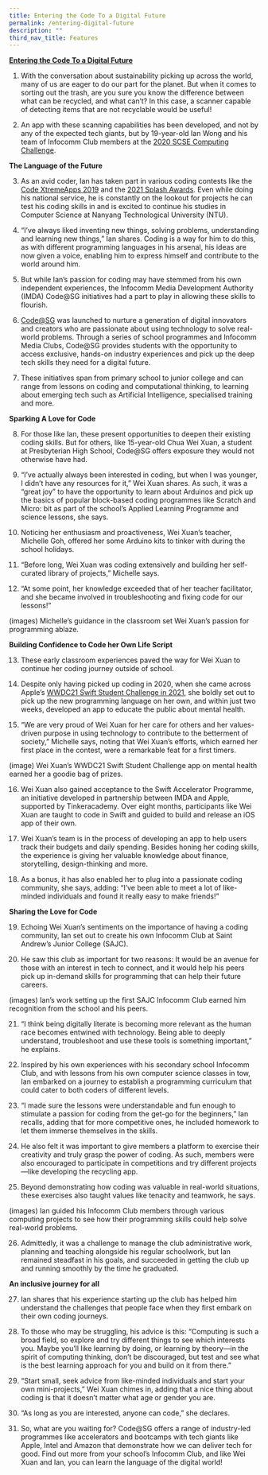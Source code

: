 ```yaml
---
title: Entering the Code To a Digital Future
permalink: /entering-digital-future
description: ""
third_nav_title: Features
---
```



**<u>Entering the Code To a Digital Future</u>**

1.	With the conversation about sustainability picking up across the world, many of us are eager to do our part for the planet. But when it comes to sorting out the trash, are you sure you know the difference between what can be recycled, and what can’t? In this case, a scanner capable of detecting items that are not recyclable would be useful!

2.	An app with these scanning capabilities has been developed, and not by any of the expected tech giants, but by 19-year-old Ian Wong and his team of Infocomm Club members  at the <u>2020 SCSE Computing Challenge</u>.

**The Language of the Future**

3.	As an avid coder, Ian has taken part in various coding contests like the [Code XtremeApps 2019](https://www.imda.gov.sg/news-and-events/events-listing/Code-XtremeApps-2019) and the <u>2021 Splash Awards</u>. Even while doing his national service, he is constantly on the lookout for projects he can test his coding skills in and is excited to continue his studies in Computer Science at Nanyang Technological University (NTU). 

4.	“I’ve always liked inventing new things, solving problems, understanding and learning new things,” Ian shares. Coding is a way for him to do this, as with different programming languages in his arsenal, his ideas are now given a voice, enabling him to express himself and contribute to the world around him.

5.	But while Ian’s passion for coding may have stemmed from his own independent experiences, the Infocomm Media Development Authority (IMDA) Code@SG initiatives had a part to play in allowing these skills to flourish.

6.	[Code@SG](https://codesg.imda.gov.sg/) was launched to nurture a generation of digital innovators and creators who are passionate about using technology to solve real-world problems. Through a series of school programmes and Infocomm Media Clubs, Code@SG provides students with the opportunity to access exclusive, hands-on industry experiences and pick up the deep tech skills they need for a digital future.

7.	These initiatives span from primary school to junior college and can range from lessons on coding and computational thinking, to learning about emerging tech such as Artificial Intelligence, specialised training and more.

**Sparking A Love for Code**

8.	For those like Ian, these present opportunities to deepen their existing coding skills. But for others, like 15-year-old Chua Wei Xuan, a student at Presbyterian High School, Code@SG offers exposure they would not otherwise have had.

9.	“I’ve actually always been interested in coding, but when I was younger, I didn’t have any resources for it,” Wei Xuan shares. As such, it was a “great joy” to have the opportunity to learn about Arduinos and pick up the basics of popular block-based coding programmes like Scratch and Micro: bit as part of the school’s Applied Learning Programme and science lessons, she says.

10.	Noticing her enthusiasm and proactiveness, Wei Xuan’s teacher, Michelle Goh, offered her some Arduino kits to tinker with during the school holidays.

11.	“Before long, Wei Xuan was coding extensively and building her self-curated library of projects,” Michelle says.

12.	“At some point, her knowledge exceeded that of her teacher facilitator, and she became involved in troubleshooting and fixing code for our lessons!”

(images) 
Michelle’s guidance in the classroom set Wei Xuan’s passion for programming ablaze.

**Building Confidence to Code her Own Life Script**

13.	These early classroom experiences paved the way for Wei Xuan to continue her coding journey outside of school.

14.	Despite only having picked up coding in 2020, when she came across Apple’s [WWDC21 Swift Student Challenge in 2021](https://developer.apple.com/wwdc21/swift-student-challenge/), she boldly set out to pick up the new programming language on her own, and within just two weeks, developed an app to educate the public about mental health. 

15.	“We are very proud of Wei Xuan for her care for others and her values-driven purpose in using technology to contribute to the betterment of society,” Michelle says, noting that Wei Xuan’s efforts, which earned her first place in the contest, were a remarkable feat for a first timers. 

 (image)
Wei Xuan’s WWDC21 Swift Student Challenge app on mental health earned her a goodie bag of prizes.

16.	Wei Xuan also gained acceptance to the Swift Accelerator Programme, an initiative developed in partnership between IMDA and Apple, supported by Tinkeracademy. Over eight months, participants like Wei Xuan are taught to code in Swift and guided to build and release an iOS app of their own.

17.	Wei Xuan’s team is in the process of developing an app to help users track their budgets and daily spending. Besides honing her coding skills, the experience is giving her valuable knowledge about finance, storytelling, design-thinking and more. 

18.	As a bonus, it has also enabled her to plug into a passionate coding community, she says, adding: “I’ve been able to meet a lot of like-minded individuals and found it really easy to make friends!”

**Sharing the Love for Code**

19.	Echoing Wei Xuan’s sentiments on the importance of having a coding community, Ian set out to create his own Infocomm Club at Saint Andrew’s Junior College (SAJC).

20.	He saw this club as important for two reasons: It would be an avenue for those with an interest in tech to connect, and it would help his peers pick up in-demand skills for programming that can help their future careers. 

(images)
Ian’s work setting up the first SAJC Infocomm Club earned him recognition from the school and his peers.

21.	“I think being digitally literate is becoming more relevant as the human race becomes entwined with technology. Being able to deeply understand, troubleshoot and use these tools is something important,” he explains.

22.	Inspired by his own experiences with his secondary school Infocomm Club, and with lessons from his own computer science classes in tow, Ian embarked on a journey to establish a programming curriculum that could cater to both coders of different levels.

23.	“I made sure the lessons were understandable and fun enough to stimulate a passion for coding from the get-go for the beginners,” Ian recalls, adding that for more competitive ones, he included homework to let them immerse themselves in the skills. 

24.	He also felt it was important to give members a platform to exercise their creativity and truly grasp the power of coding. As such, members were also encouraged to participate in competitions and try different projects—like developing the recycling app. 

25.	Beyond demonstrating how coding was valuable in real-world situations, these exercises also taught values like tenacity and teamwork, he says.

(images)
Ian guided his Infocomm Club members through various computing projects to see how their programming skills could help solve real-world problems.

26.	Admittedly, it was a challenge to manage the club administrative work, planning and teaching alongside his regular schoolwork, but Ian remained steadfast in his goals, and succeeded in getting the club up and running smoothly by the time he graduated.

**An inclusive journey for all**

27.	Ian shares that his experience starting up the club has helped him understand the challenges that people face when they first embark on their own coding journeys.

28.	To those who may be struggling, his advice is this: “Computing is such a broad field, so explore and try different things to see which interests you. Maybe you’ll like learning by doing, or learning by theory—in the spirit of computing thinking, don’t be discouraged, but test and see what is the best learning approach for you and build on it from there.”

29.	“Start small, seek advice from like-minded individuals and start your own mini-projects,” Wei Xuan chimes in, adding that a nice thing about coding is that it doesn’t matter what age or gender you are. 

30.	“As long as you are interested, anyone can code,” she declares.

31.	So, what are you waiting for? Code@SG offers a range of industry-led programmes like accelerators and bootcamps with tech giants like Apple, Intel and Amazon that demonstrate how we can deliver tech for good. Find out more from your school’s Infocomm Club, and like Wei Xuan and Ian, you can learn the language of the digital world!
